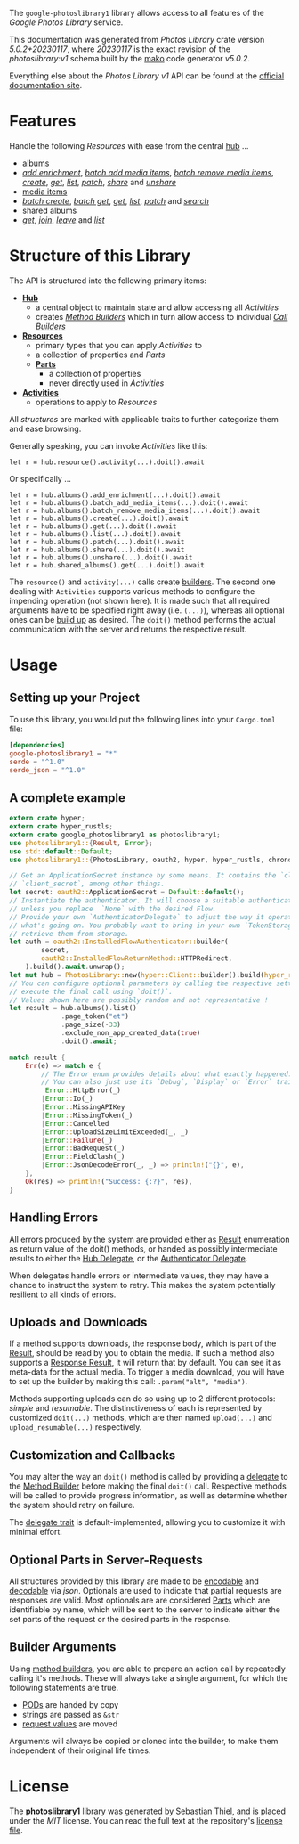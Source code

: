 <!---
DO NOT EDIT !
This file was generated automatically from 'src/generator/templates/api/README.md.mako'
DO NOT EDIT !
-->
The `google-photoslibrary1` library allows access to all features of the *Google Photos Library* service.

This documentation was generated from *Photos Library* crate version *5.0.2+20230117*, where *20230117* is the exact revision of the *photoslibrary:v1* schema built by the [mako](http://www.makotemplates.org/) code generator *v5.0.2*.

Everything else about the *Photos Library* *v1* API can be found at the
[official documentation site](https://developers.google.com/photos/).
# Features

Handle the following *Resources* with ease from the central [hub](https://docs.rs/google-photoslibrary1/5.0.2+20230117/google_photoslibrary1/PhotosLibrary) ... 

* [albums](https://docs.rs/google-photoslibrary1/5.0.2+20230117/google_photoslibrary1/api::Album)
 * [*add enrichment*](https://docs.rs/google-photoslibrary1/5.0.2+20230117/google_photoslibrary1/api::AlbumAddEnrichmentCall), [*batch add media items*](https://docs.rs/google-photoslibrary1/5.0.2+20230117/google_photoslibrary1/api::AlbumBatchAddMediaItemCall), [*batch remove media items*](https://docs.rs/google-photoslibrary1/5.0.2+20230117/google_photoslibrary1/api::AlbumBatchRemoveMediaItemCall), [*create*](https://docs.rs/google-photoslibrary1/5.0.2+20230117/google_photoslibrary1/api::AlbumCreateCall), [*get*](https://docs.rs/google-photoslibrary1/5.0.2+20230117/google_photoslibrary1/api::AlbumGetCall), [*list*](https://docs.rs/google-photoslibrary1/5.0.2+20230117/google_photoslibrary1/api::AlbumListCall), [*patch*](https://docs.rs/google-photoslibrary1/5.0.2+20230117/google_photoslibrary1/api::AlbumPatchCall), [*share*](https://docs.rs/google-photoslibrary1/5.0.2+20230117/google_photoslibrary1/api::AlbumShareCall) and [*unshare*](https://docs.rs/google-photoslibrary1/5.0.2+20230117/google_photoslibrary1/api::AlbumUnshareCall)
* [media items](https://docs.rs/google-photoslibrary1/5.0.2+20230117/google_photoslibrary1/api::MediaItem)
 * [*batch create*](https://docs.rs/google-photoslibrary1/5.0.2+20230117/google_photoslibrary1/api::MediaItemBatchCreateCall), [*batch get*](https://docs.rs/google-photoslibrary1/5.0.2+20230117/google_photoslibrary1/api::MediaItemBatchGetCall), [*get*](https://docs.rs/google-photoslibrary1/5.0.2+20230117/google_photoslibrary1/api::MediaItemGetCall), [*list*](https://docs.rs/google-photoslibrary1/5.0.2+20230117/google_photoslibrary1/api::MediaItemListCall), [*patch*](https://docs.rs/google-photoslibrary1/5.0.2+20230117/google_photoslibrary1/api::MediaItemPatchCall) and [*search*](https://docs.rs/google-photoslibrary1/5.0.2+20230117/google_photoslibrary1/api::MediaItemSearchCall)
* shared albums
 * [*get*](https://docs.rs/google-photoslibrary1/5.0.2+20230117/google_photoslibrary1/api::SharedAlbumGetCall), [*join*](https://docs.rs/google-photoslibrary1/5.0.2+20230117/google_photoslibrary1/api::SharedAlbumJoinCall), [*leave*](https://docs.rs/google-photoslibrary1/5.0.2+20230117/google_photoslibrary1/api::SharedAlbumLeaveCall) and [*list*](https://docs.rs/google-photoslibrary1/5.0.2+20230117/google_photoslibrary1/api::SharedAlbumListCall)




# Structure of this Library

The API is structured into the following primary items:

* **[Hub](https://docs.rs/google-photoslibrary1/5.0.2+20230117/google_photoslibrary1/PhotosLibrary)**
    * a central object to maintain state and allow accessing all *Activities*
    * creates [*Method Builders*](https://docs.rs/google-photoslibrary1/5.0.2+20230117/google_photoslibrary1/client::MethodsBuilder) which in turn
      allow access to individual [*Call Builders*](https://docs.rs/google-photoslibrary1/5.0.2+20230117/google_photoslibrary1/client::CallBuilder)
* **[Resources](https://docs.rs/google-photoslibrary1/5.0.2+20230117/google_photoslibrary1/client::Resource)**
    * primary types that you can apply *Activities* to
    * a collection of properties and *Parts*
    * **[Parts](https://docs.rs/google-photoslibrary1/5.0.2+20230117/google_photoslibrary1/client::Part)**
        * a collection of properties
        * never directly used in *Activities*
* **[Activities](https://docs.rs/google-photoslibrary1/5.0.2+20230117/google_photoslibrary1/client::CallBuilder)**
    * operations to apply to *Resources*

All *structures* are marked with applicable traits to further categorize them and ease browsing.

Generally speaking, you can invoke *Activities* like this:

```Rust,ignore
let r = hub.resource().activity(...).doit().await
```

Or specifically ...

```ignore
let r = hub.albums().add_enrichment(...).doit().await
let r = hub.albums().batch_add_media_items(...).doit().await
let r = hub.albums().batch_remove_media_items(...).doit().await
let r = hub.albums().create(...).doit().await
let r = hub.albums().get(...).doit().await
let r = hub.albums().list(...).doit().await
let r = hub.albums().patch(...).doit().await
let r = hub.albums().share(...).doit().await
let r = hub.albums().unshare(...).doit().await
let r = hub.shared_albums().get(...).doit().await
```

The `resource()` and `activity(...)` calls create [builders][builder-pattern]. The second one dealing with `Activities` 
supports various methods to configure the impending operation (not shown here). It is made such that all required arguments have to be 
specified right away (i.e. `(...)`), whereas all optional ones can be [build up][builder-pattern] as desired.
The `doit()` method performs the actual communication with the server and returns the respective result.

# Usage

## Setting up your Project

To use this library, you would put the following lines into your `Cargo.toml` file:

```toml
[dependencies]
google-photoslibrary1 = "*"
serde = "^1.0"
serde_json = "^1.0"
```

## A complete example

```Rust
extern crate hyper;
extern crate hyper_rustls;
extern crate google_photoslibrary1 as photoslibrary1;
use photoslibrary1::{Result, Error};
use std::default::Default;
use photoslibrary1::{PhotosLibrary, oauth2, hyper, hyper_rustls, chrono, FieldMask};

// Get an ApplicationSecret instance by some means. It contains the `client_id` and 
// `client_secret`, among other things.
let secret: oauth2::ApplicationSecret = Default::default();
// Instantiate the authenticator. It will choose a suitable authentication flow for you, 
// unless you replace  `None` with the desired Flow.
// Provide your own `AuthenticatorDelegate` to adjust the way it operates and get feedback about 
// what's going on. You probably want to bring in your own `TokenStorage` to persist tokens and
// retrieve them from storage.
let auth = oauth2::InstalledFlowAuthenticator::builder(
        secret,
        oauth2::InstalledFlowReturnMethod::HTTPRedirect,
    ).build().await.unwrap();
let mut hub = PhotosLibrary::new(hyper::Client::builder().build(hyper_rustls::HttpsConnectorBuilder::new().with_native_roots().https_or_http().enable_http1().enable_http2().build()), auth);
// You can configure optional parameters by calling the respective setters at will, and
// execute the final call using `doit()`.
// Values shown here are possibly random and not representative !
let result = hub.albums().list()
             .page_token("et")
             .page_size(-33)
             .exclude_non_app_created_data(true)
             .doit().await;

match result {
    Err(e) => match e {
        // The Error enum provides details about what exactly happened.
        // You can also just use its `Debug`, `Display` or `Error` traits
         Error::HttpError(_)
        |Error::Io(_)
        |Error::MissingAPIKey
        |Error::MissingToken(_)
        |Error::Cancelled
        |Error::UploadSizeLimitExceeded(_, _)
        |Error::Failure(_)
        |Error::BadRequest(_)
        |Error::FieldClash(_)
        |Error::JsonDecodeError(_, _) => println!("{}", e),
    },
    Ok(res) => println!("Success: {:?}", res),
}

```
## Handling Errors

All errors produced by the system are provided either as [Result](https://docs.rs/google-photoslibrary1/5.0.2+20230117/google_photoslibrary1/client::Result) enumeration as return value of
the doit() methods, or handed as possibly intermediate results to either the 
[Hub Delegate](https://docs.rs/google-photoslibrary1/5.0.2+20230117/google_photoslibrary1/client::Delegate), or the [Authenticator Delegate](https://docs.rs/yup-oauth2/*/yup_oauth2/trait.AuthenticatorDelegate.html).

When delegates handle errors or intermediate values, they may have a chance to instruct the system to retry. This 
makes the system potentially resilient to all kinds of errors.

## Uploads and Downloads
If a method supports downloads, the response body, which is part of the [Result](https://docs.rs/google-photoslibrary1/5.0.2+20230117/google_photoslibrary1/client::Result), should be
read by you to obtain the media.
If such a method also supports a [Response Result](https://docs.rs/google-photoslibrary1/5.0.2+20230117/google_photoslibrary1/client::ResponseResult), it will return that by default.
You can see it as meta-data for the actual media. To trigger a media download, you will have to set up the builder by making
this call: `.param("alt", "media")`.

Methods supporting uploads can do so using up to 2 different protocols: 
*simple* and *resumable*. The distinctiveness of each is represented by customized 
`doit(...)` methods, which are then named `upload(...)` and `upload_resumable(...)` respectively.

## Customization and Callbacks

You may alter the way an `doit()` method is called by providing a [delegate](https://docs.rs/google-photoslibrary1/5.0.2+20230117/google_photoslibrary1/client::Delegate) to the 
[Method Builder](https://docs.rs/google-photoslibrary1/5.0.2+20230117/google_photoslibrary1/client::CallBuilder) before making the final `doit()` call. 
Respective methods will be called to provide progress information, as well as determine whether the system should 
retry on failure.

The [delegate trait](https://docs.rs/google-photoslibrary1/5.0.2+20230117/google_photoslibrary1/client::Delegate) is default-implemented, allowing you to customize it with minimal effort.

## Optional Parts in Server-Requests

All structures provided by this library are made to be [encodable](https://docs.rs/google-photoslibrary1/5.0.2+20230117/google_photoslibrary1/client::RequestValue) and 
[decodable](https://docs.rs/google-photoslibrary1/5.0.2+20230117/google_photoslibrary1/client::ResponseResult) via *json*. Optionals are used to indicate that partial requests are responses 
are valid.
Most optionals are are considered [Parts](https://docs.rs/google-photoslibrary1/5.0.2+20230117/google_photoslibrary1/client::Part) which are identifiable by name, which will be sent to 
the server to indicate either the set parts of the request or the desired parts in the response.

## Builder Arguments

Using [method builders](https://docs.rs/google-photoslibrary1/5.0.2+20230117/google_photoslibrary1/client::CallBuilder), you are able to prepare an action call by repeatedly calling it's methods.
These will always take a single argument, for which the following statements are true.

* [PODs][wiki-pod] are handed by copy
* strings are passed as `&str`
* [request values](https://docs.rs/google-photoslibrary1/5.0.2+20230117/google_photoslibrary1/client::RequestValue) are moved

Arguments will always be copied or cloned into the builder, to make them independent of their original life times.

[wiki-pod]: http://en.wikipedia.org/wiki/Plain_old_data_structure
[builder-pattern]: http://en.wikipedia.org/wiki/Builder_pattern
[google-go-api]: https://github.com/google/google-api-go-client

# License
The **photoslibrary1** library was generated by Sebastian Thiel, and is placed 
under the *MIT* license.
You can read the full text at the repository's [license file][repo-license].

[repo-license]: https://github.com/Byron/google-apis-rsblob/main/LICENSE.md

